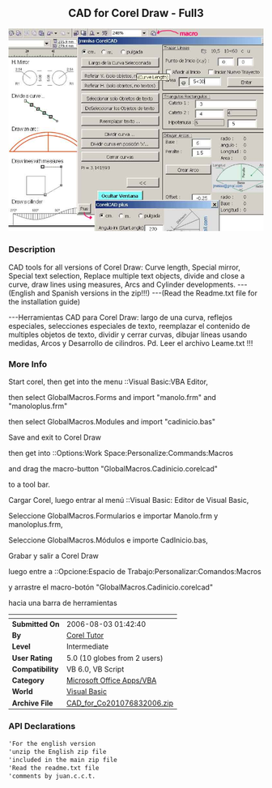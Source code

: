 ﻿<div align="center">

## CAD for Corel Draw \- Full3

<img src="PIC200688148442103.jpg">
</div>

### Description

CAD tools for all versions of Corel Draw: Curve length, Special mirror, Special text selection, Replace multiple text objects, divide and close a curve, draw lines using measures, Arcs and Cylinder developments. ---(English and Spanish versions in the zip!!!) ---(Read the Readme.txt file for the installation guide)

---Herramientas CAD para Corel Draw: largo de una curva, reflejos especiales, selecciones especiales de texto, reemplazar el contenido de multiples objetos de texto, dividir y cerrar curvas, dibujar l&#237;neas usando medidas, Arcos y Desarrollo de cilindros. Pd. Leer el archivo Leame.txt !!!
 
### More Info
 
Start corel, then get into the menu ::Visual Basic:VBA Editor,

then select GlobalMacros.Forms and import "manolo.frm" and "manoloplus.frm"

then select GlobalMacros.Modules and import "cadinicio.bas"

Save and exit to Corel Draw

then get into ::Options:Work Space:Personalize:Commands:Macros

and drag the macro-button "GlobalMacros.Cadinicio.corelcad"

to a tool bar.

Cargar Corel, luego entrar al men&#250; ::Visual Basic: Editor de Visual Basic,

Seleccione GlobalMacros.Formularios e importar Manolo.frm y manoloplus.frm,

Seleccione GlobalMacros.M&#243;dulos e importe CadInicio.bas,

Grabar y salir a Corel Draw

luego entre a ::Opcione:Espacio de Trabajo:Personalizar:Comandos:Macros

y arrastre el macro-bot&#243;n "GlobalMacros.Cadinicio.corelcad"

hacia una barra de herramientas


<span>             |<span>
---                |---
**Submitted On**   |2006-08-03 01:42:40
**By**             |[Corel Tutor](https://github.com/Planet-Source-Code/PSCIndex/blob/master/ByAuthor/corel-tutor.md)
**Level**          |Intermediate
**User Rating**    |5.0 (10 globes from 2 users)
**Compatibility**  |VB 6\.0, VB Script
**Category**       |[Microsoft Office Apps/VBA](https://github.com/Planet-Source-Code/PSCIndex/blob/master/ByCategory/microsoft-office-apps-vba__1-42.md)
**World**          |[Visual Basic](https://github.com/Planet-Source-Code/PSCIndex/blob/master/ByWorld/visual-basic.md)
**Archive File**   |[CAD\_for\_Co201076832006\.zip](https://github.com/Planet-Source-Code/corel-tutor-cad-for-corel-draw-full3__1-66049/archive/master.zip)

### API Declarations

```
'For the english version
'unzip the English zip file
'included in the main zip file
'Read the readme.txt file
'comments by juan.c.c.t.
```





